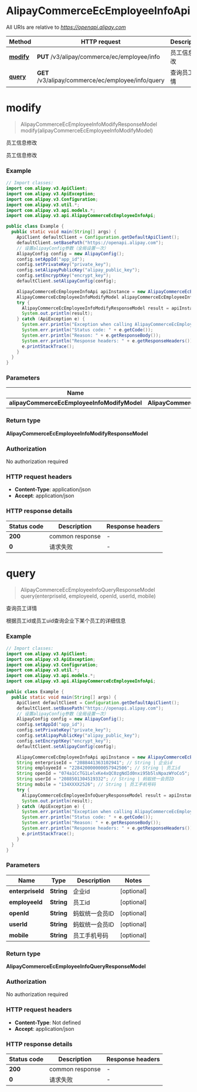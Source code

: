 # AlipayCommerceEcEmployeeInfoApi

All URIs are relative to *https://openapi.alipay.com*

| Method | HTTP request | Description |
|------------- | ------------- | -------------|
| [**modify**](AlipayCommerceEcEmployeeInfoApi.md#modify) | **PUT** /v3/alipay/commerce/ec/employee/info | 员工信息修改 |
| [**query**](AlipayCommerceEcEmployeeInfoApi.md#query) | **GET** /v3/alipay/commerce/ec/employee/info/query | 查询员工详情 |


<a name="modify"></a>
# **modify**
> AlipayCommerceEcEmployeeInfoModifyResponseModel modify(alipayCommerceEcEmployeeInfoModifyModel)

员工信息修改

员工信息修改

### Example
```java
// Import classes:
import com.alipay.v3.ApiClient;
import com.alipay.v3.ApiException;
import com.alipay.v3.Configuration;
import com.alipay.v3.util.*;
import com.alipay.v3.api.models.*;
import com.alipay.v3.api.AlipayCommerceEcEmployeeInfoApi;

public class Example {
  public static void main(String[] args) {
    ApiClient defaultClient = Configuration.getDefaultApiClient();
    defaultClient.setBasePath("https://openapi.alipay.com");
    // 设置alipayConfig参数（全局设置一次）
    AlipayConfig config = new AlipayConfig();
    config.setAppId("app_id");
    config.setPrivateKey("private_key");
    config.setAlipayPublicKey("alipay_public_key");
    config.setEncryptKey("encrypt_key");
    defaultClient.setAlipayConfig(config);

    AlipayCommerceEcEmployeeInfoApi apiInstance = new AlipayCommerceEcEmployeeInfoApi(defaultClient);
    AlipayCommerceEcEmployeeInfoModifyModel alipayCommerceEcEmployeeInfoModifyModel = new AlipayCommerceEcEmployeeInfoModifyModel(); // AlipayCommerceEcEmployeeInfoModifyModel | 
    try {
      AlipayCommerceEcEmployeeInfoModifyResponseModel result = apiInstance.modify(alipayCommerceEcEmployeeInfoModifyModel);
      System.out.println(result);
    } catch (ApiException e) {
      System.err.println("Exception when calling AlipayCommerceEcEmployeeInfoApi#modify");
      System.err.println("Status code: " + e.getCode());
      System.err.println("Reason: " + e.getResponseBody());
      System.err.println("Response headers: " + e.getResponseHeaders());
      e.printStackTrace();
    }
  }
}
```

### Parameters

| Name | Type | Description  | Notes |
|------------- | ------------- | ------------- | -------------|
| **alipayCommerceEcEmployeeInfoModifyModel** | **AlipayCommerceEcEmployeeInfoModifyModel**|  | [optional] |

### Return type

**AlipayCommerceEcEmployeeInfoModifyResponseModel**

### Authorization

No authorization required

### HTTP request headers

 - **Content-Type**: application/json
 - **Accept**: application/json

### HTTP response details
| Status code | Description | Response headers |
|-------------|-------------|------------------|
| **200** | common response |  -  |
| **0** | 请求失败 |  -  |

<a name="query"></a>
# **query**
> AlipayCommerceEcEmployeeInfoQueryResponseModel query(enterpriseId, employeeId, openId, userId, mobile)

查询员工详情

根据员工id或员工uid查询企业下某个员工的详细信息

### Example
```java
// Import classes:
import com.alipay.v3.ApiClient;
import com.alipay.v3.ApiException;
import com.alipay.v3.Configuration;
import com.alipay.v3.util.*;
import com.alipay.v3.api.models.*;
import com.alipay.v3.api.AlipayCommerceEcEmployeeInfoApi;

public class Example {
  public static void main(String[] args) {
    ApiClient defaultClient = Configuration.getDefaultApiClient();
    defaultClient.setBasePath("https://openapi.alipay.com");
    // 设置alipayConfig参数（全局设置一次）
    AlipayConfig config = new AlipayConfig();
    config.setAppId("app_id");
    config.setPrivateKey("private_key");
    config.setAlipayPublicKey("alipay_public_key");
    config.setEncryptKey("encrypt_key");
    defaultClient.setAlipayConfig(config);

    AlipayCommerceEcEmployeeInfoApi apiInstance = new AlipayCommerceEcEmployeeInfoApi(defaultClient);
    String enterpriseId = "2088441363102941"; // String | 企业id
    String employeeId = "228420000000057942506"; // String | 员工id
    String openId = "074a1CcTG1LelxKe4xQC0zgNdId0nxi95b5lsNpazWYoCo5"; // String | 蚂蚁统一会员ID
    String userId = "2088501304519332"; // String | 蚂蚁统一会员ID
    String mobile = "134XXXX2526"; // String | 员工手机号码
    try {
      AlipayCommerceEcEmployeeInfoQueryResponseModel result = apiInstance.query(enterpriseId, employeeId, openId, userId, mobile);
      System.out.println(result);
    } catch (ApiException e) {
      System.err.println("Exception when calling AlipayCommerceEcEmployeeInfoApi#query");
      System.err.println("Status code: " + e.getCode());
      System.err.println("Reason: " + e.getResponseBody());
      System.err.println("Response headers: " + e.getResponseHeaders());
      e.printStackTrace();
    }
  }
}
```

### Parameters

| Name | Type | Description  | Notes |
|------------- | ------------- | ------------- | -------------|
| **enterpriseId** | **String**| 企业id | [optional] |
| **employeeId** | **String**| 员工id | [optional] |
| **openId** | **String**| 蚂蚁统一会员ID | [optional] |
| **userId** | **String**| 蚂蚁统一会员ID | [optional] |
| **mobile** | **String**| 员工手机号码 | [optional] |

### Return type

**AlipayCommerceEcEmployeeInfoQueryResponseModel**

### Authorization

No authorization required

### HTTP request headers

 - **Content-Type**: Not defined
 - **Accept**: application/json

### HTTP response details
| Status code | Description | Response headers |
|-------------|-------------|------------------|
| **200** | common response |  -  |
| **0** | 请求失败 |  -  |

